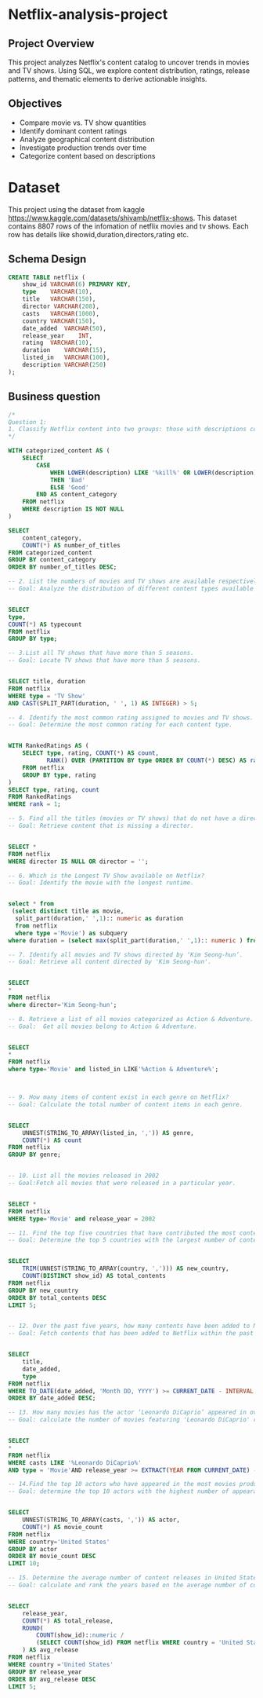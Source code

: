 # Netflix-analysis-project


## Project Overview
This project analyzes Netflix's content catalog to uncover trends in movies and TV shows. Using SQL, we explore content distribution, ratings, release patterns, and thematic elements to derive actionable insights.

## Objectives
- Compare movie vs. TV show quantities
- Identify dominant content ratings
- Analyze geographical content distribution
- Investigate production trends over time
- Categorize content based on descriptions

# Dataset
This project using the dataset from kaggle https://www.kaggle.com/datasets/shivamb/netflix-shows. This dataset contains 8807 rows of the infomation of netflix movies and tv shows. Each row has details like showid,duration,directors,rating etc.


## Schema Design
```sql
CREATE TABLE netflix (
	show_id	VARCHAR(6) PRIMARY KEY,
	type    VARCHAR(10),
	title	VARCHAR(150),
	director VARCHAR(208),
	casts	VARCHAR(1000),
	country	VARCHAR(150),
	date_added	VARCHAR(50),
	release_year	INT,
	rating	VARCHAR(10),
	duration	VARCHAR(15),
	listed_in	VARCHAR(100),
	description VARCHAR(250)
);
```
##  Business question
```sql
/*
Question 1:
1. Classify Netflix content into two groups: those with descriptions containing either 'kill' or 'violence' (labeled 'Bad') and those without these keywords (labeled 'Good'). Provide the total number of titles in each category.
*/

WITH categorized_content AS (
    SELECT 
        CASE 
            WHEN LOWER(description) LIKE '%kill%' OR LOWER(description) LIKE '%violence%' 
            THEN 'Bad' 
            ELSE 'Good' 
        END AS content_category
    FROM netflix
    WHERE description IS NOT NULL
)

SELECT 
    content_category,
    COUNT(*) AS number_of_titles
FROM categorized_content
GROUP BY content_category
ORDER BY number_of_titles DESC;

```

```sql
-- 2. List the numbers of movies and TV shows are available respectively on Netflix
-- Goal: Analyze the distribution of different content types available on Netflix.


SELECT 
type, 
COUNT(*) AS typecount
FROM netflix
GROUP BY type;

```

```sql
-- 3.List all TV shows that have more than 5 seasons.
-- Goal: Locate TV shows that have more than 5 seasons.


SELECT title, duration
FROM netflix
WHERE type = 'TV Show' 
AND CAST(SPLIT_PART(duration, ' ', 1) AS INTEGER) > 5;

```

```sql
-- 4. Identify the most common rating assigned to movies and TV shows.
-- Goal: Determine the most common rating for each content type.


WITH RankedRatings AS (
    SELECT type, rating, COUNT(*) AS count,
           RANK() OVER (PARTITION BY type ORDER BY COUNT(*) DESC) AS rank
    FROM netflix
    GROUP BY type, rating
)
SELECT type, rating, count
FROM RankedRatings
WHERE rank = 1;
```
```sql
-- 5. Find all the titles (movies or TV shows) that do not have a director listed.
-- Goal: Retrieve content that is missing a director.


SELECT *
FROM netflix
WHERE director IS NULL OR director = '';
```
```sql
-- 6. Which is the Longest TV Show available on Netflix?
-- Goal: Identify the movie with the longest runtime.


select * from 
 (select distinct title as movie,
  split_part(duration,' ',1):: numeric as duration 
  from netflix
  where type ='Movie') as subquery
where duration = (select max(split_part(duration,' ',1):: numeric ) from netflix)
```

```sql
-- 7. Identify all movies and TV shows directed by ‘Kim Seong-hun’.
-- Goal: Retrieve all content directed by 'Kim Seong-hun'.


SELECT
*
FROM netflix
where director='Kim Seong-hun';
```
```sql
-- 8. Retrieve a list of all movies categorized as Action & Adventure.
-- Goal:  Get all movies belong to Action & Adventure.


SELECT
*
FROM netflix
where type='Movie' and listed_in LIKE'%Action & Adventure%';
```
```sql


-- 9. How many items of content exist in each genre on Netflix?   
-- Goal: Calculate the total number of content items in each genre.


SELECT 
	UNNEST(STRING_TO_ARRAY(listed_in, ',')) AS genre,
	COUNT(*) AS count
FROM netflix
GROUP BY genre;
```
```sql

-- 10. List all the movies released in 2002
-- Goal:Fetch all movies that were released in a particular year.


SELECT * 
FROM netflix
WHERE type='Movie' and release_year = 2002
```
```sql
-- 11. Find the top five countries that have contributed the most content to Netflix.
-- Goal: Determine the top 5 countries with the largest number of content items in Netflix.


SELECT 
    TRIM(UNNEST(STRING_TO_ARRAY(country, ','))) AS new_country,
    COUNT(DISTINCT show_id) AS total_contents
FROM netflix
GROUP BY new_country
ORDER BY total_contents DESC
LIMIT 5;
```
```sql

-- 12. Over the past five years, how many contents have been added to Netflix?
-- Goal: Fetch contents that has been added to Netflix within the past 5 years.


SELECT 
    title, 
    date_added, 
    type
FROM netflix
WHERE TO_DATE(date_added, 'Month DD, YYYY') >= CURRENT_DATE - INTERVAL '5 years'
ORDER BY date_added DESC;
```

```sql
-- 13. How many movies has the actor ‘Leonardo DiCaprio’ appeared in over the past 20 years?
-- Goal: calculate the number of movies featuring 'Leonardo DiCaprio' released in the past 20 years.


SELECT 
*
FROM netflix
WHERE casts LIKE '%Leonardo DiCaprio%'
AND type = 'Movie'AND release_year >= EXTRACT(YEAR FROM CURRENT_DATE) - 20;

```
```sql
-- 14.Find the top 10 actors who have appeared in the most movies produced in United States.
-- Goal: determine the top 10 actors with the highest number of appearances in movies produced in the United States.


SELECT 
    UNNEST(STRING_TO_ARRAY(casts, ',')) AS actor,
    COUNT(*) AS movie_count
FROM netflix
WHERE country='United States'
GROUP BY actor
ORDER BY movie_count DESC
LIMIT 10;
```
```sql
-- 15. Determine the average number of content releases in United States per year. Return the top five years with the highest average content releases.
-- Goal: calculate and rank the years based on the average number of content releases from the United States.


SELECT 
    release_year,
    COUNT(*) AS total_release,
    ROUND(
        COUNT(show_id)::numeric /
        (SELECT COUNT(show_id) FROM netflix WHERE country = 'United States')::numeric * 100, 2
    ) AS avg_release
FROM netflix
WHERE country ='United States'
GROUP BY release_year
ORDER BY avg_release DESC
LIMIT 5;
```

